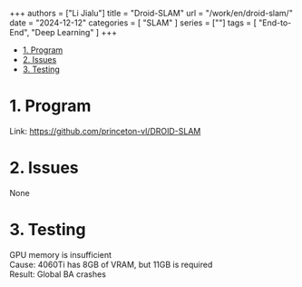 +++
authors = ["Li Jialu"]
title = "Droid-SLAM"
url = "/work/en/droid-slam/"
date = "2024-12-12"
categories = [
    "SLAM"
]
series = [""]
tags = [
   "End-to-End", "Deep Learning"
]
+++

- [1. Program](#1-program)
- [2. Issues](#2-issues)
- [3. Testing](#3-testing)

# 1. Program

Link: <https://github.com/princeton-vl/DROID-SLAM>

# 2. Issues

None

# 3. Testing

   GPU memory is insufficient  
   Cause: 4060Ti has 8GB of VRAM, but 11GB is required  
   Result: Global BA crashes
